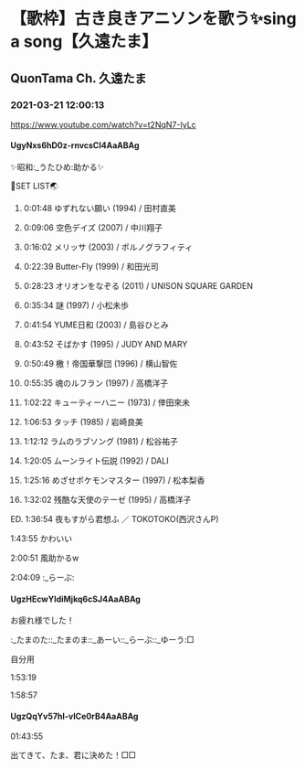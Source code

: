 # 【歌枠】古き良きアニソンを歌う✨sing a song【久遠たま】

## QuonTama Ch. 久遠たま

### 2021-03-21 12:00:13

https://www.youtube.com/watch?v=t2NqN7-IyLc

#### UgyNxs6hD0z-rnvcsCl4AaABAg

✨昭和:_うたひめ:助かる✨



🥚SET LIST🌏



01. 0:01:48 ゆずれない願い (1994) / 田村直美

02. 0:09:06 空色デイズ (2007) / 中川翔子

03. 0:16:02 メリッサ (2003) / ポルノグラフィティ

04. 0:22:39 Butter-Fly (1999) / 和田光司

05. 0:28:23 オリオンをなぞる (2011) / UNISON SQUARE GARDEN

06. 0:35:34 謎 (1997) / 小松未歩

07. 0:41:54 YUME日和 (2003) / 島谷ひとみ

08. 0:43:52 そばかす (1995) / JUDY AND MARY

09. 0:50:49 檄！帝国華撃団 (1996) / 横山智佐

10. 0:55:35 魂のルフラン (1997) / 高橋洋子

11. 1:02:22 キューティーハニー (1973) / 倖田來未

12. 1:06:53 タッチ (1985) / 岩崎良美

13. 1:12:12 ラムのラブソング (1981) / 松谷祐子

14. 1:20:05 ムーンライト伝説 (1992) / DALI

15. 1:25:16 めざせポケモンマスター (1997) / 松本梨香

16. 1:32:02 残酷な天使のテーゼ (1995) / 高橋洋子

ED. 1:36:54 夜もすがら君想ふ ／ TOKOTOKO(西沢さんP)



1:43:55 かわいい

2:00:51 風助かるw

2:04:09 :_らーぶ:



#### UgzHEcwYIdiMjkq6cSJ4AaABAg

お疲れ様でした！

:_たまのた::_たまのま::_あーい::_らーぶ::_ゆーう:□



自分用

1:53:19

1:58:57



#### UgzQqYv57hI-vICe0rB4AaABAg

01:43:55

出てきて、たま、君に決めた！□□

